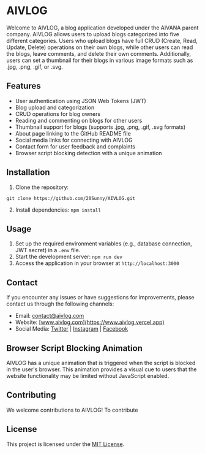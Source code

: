 # AIVLOG

Welcome to AIVLOG, a blog application developed under the AIVANA parent company. AIVLOG allows users to upload blogs categorized into five different categories. Users who upload blogs have full CRUD (Create, Read, Update, Delete) operations on their own blogs, while other users can read the blogs, leave comments, and delete their own comments. Additionally, users can set a thumbnail for their blogs in various image formats such as .jpg, .png, .gif, or .svg.

## Features

- User authentication using JSON Web Tokens (JWT)
- Blog upload and categorization
- CRUD operations for blog owners
- Reading and commenting on blogs for other users
- Thumbnail support for blogs (supports .jpg, .png, .gif, .svg formats)
- About page linking to the GitHub README file
- Social media links for connecting with AIVLOG
- Contact form for user feedback and complaints
- Browser script blocking detection with a unique animation

## Installation

1. Clone the repository: 
 ```
 git clone https://github.com/20Sunny/AIVLOG.git 
 ```


2. Install dependencies: `npm install`

## Usage

1. Set up the required environment variables (e.g., database connection, JWT secret) in a `.env` file.
2. Start the development server: `npm run dev`
3. Access the application in your browser at `http://localhost:3000`

## Contact

If you encounter any issues or have suggestions for improvements, please contact us through the following channels:

- Email: [contact@aivlog.com](mailto:Sunnysharma7601@gmail.com)
- Website: [www.aivlog.com](https://www.aivlog.vercel.app)
- Social Media: [Twitter](https://twitter.com/aivlog) | [Instagram](https://www.instagram.com/aivlog) | [Facebook](https://www.facebook.com/aivlog)

## Browser Script Blocking Animation

AIVLOG has a unique animation that is triggered when the script is blocked in the user's browser. This animation provides a visual cue to users that the website functionality may be limited without JavaScript enabled.

## Contributing

We welcome contributions to AIVLOG! To contribute

## License

This project is licensed under the [MIT License](LICENSE).
